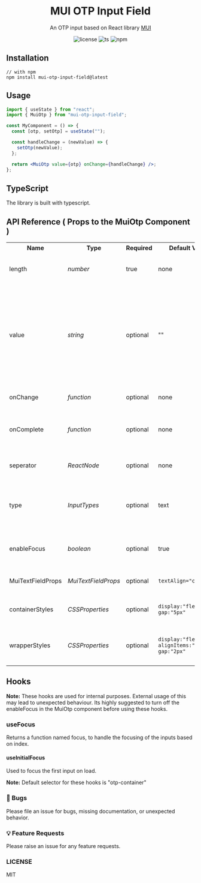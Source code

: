 <div align="center">
<h1>MUI OTP Input Field</h1>
  <p>An OTP input based on React library <a href="https://mui.com/">MUI</a></p>
</div>
<div align="center">

![license](https://img.shields.io/badge/license-MIT-blue)
![ts](https://img.shields.io/badge/Built_with-Typescript-blue)
![npm](https://img.shields.io/badge/npm-v1.0.8-blue)

</div>

## Installation

```terminal
// with npm
npm install mui-otp-input-field@latest
```

## Usage

```jsx
import { useState } from "react";
import { MuiOtp } from "mui-otp-input-field";

const MyComponent = () => {
  const [otp, setOtp] = useState("");

  const handleChange = (newValue) => {
    setOtp(newValue);
  };

  return <MuiOtp value={otp} onChange={handleChange} />;
};
```

<!--## [Documentation](https://viclafouch.github.io/mui-otp-input/)-->

<!--## Changelog-->

<!--Go to [Github Releases](https://github.com/viclafouch/mui-otp-input/releases)-->

## TypeScript

The library is built with typescript.

## API Reference ( Props to the MuiOtp Component )

<table>
  <tr>
    <th>Name</th>
    <th>Type</th>
    <th>Required</th>
    <th>Default Value </th>
    <th> Description</th>
  </tr>
  <tr>
     <td>length</td>
     <td><i>number</i></td>
     <td>true</td>
     <td>none</td>
     <td>Indicates the no.of input boxes to be rendered.</td>
  </tr>
    <tr>
     <td>value</td>
     <td><i>string</i></td>
     <td>optional</td>
     <td>""</td>
     <td>An optional value to initialize the OTP component with a default .This is optional because the container component maintains a state for the inputs.</td>
  </tr>
    <tr>
     <td>onChange</td>
     <td><i>function</i></td>
     <td>optional</td>
     <td>none</td>
     <td>Called every time input changes.</td>
  </tr>
  <tr>
     <td>onComplete</td>
     <td><i>function</i></td>
     <td>optional</td>
     <td>none</td>
     <td>Called when the otp length satifies the provided length.</td>
  </tr>
    <tr>
     <td>seperator</td>
     <td><i>ReactNode</i></td>
     <td>optional</td>
     <td>none</td>
     <td>A React component to render between the inputs.</td>
  </tr>

  <tr>
     <td>type</td>
     <td><i>InputTypes</i></td>
     <td>optional</td>
     <td>text</td>
     <td>Traditional input types. This includes "text","number" and "password".</td>
  </tr>
    <tr>
     <td>enableFocus</td>
     <td><i>boolean</i></td>
     <td>optional</td>
     <td>true</td>
     <td>Allows auto focus of the next input when entered value in previous one.</td>
  </tr>

 <tr>
     <td>MuiTextFieldProps</td>
     <td><i>MuiTextFieldProps</i></td>
     <td>optional</td>
     <td><code>textAlign="center"</code></td>
     <td>The props to the underlying <a href="https://mui.com/material-ui/api/text-field/">MuiTextField</a>.</td>
  </tr>

   <tr>
     <td>containerStyles</td>
     <td><i>CSSProperties</i></td>
     <td>optional</td>
     <td><code>display:"flex", gap:"5px"</code></td>
     <td>The styles to the container encapsulating the input fields.</td>
  </tr>

  <tr>
     <td>wrapperStyles</td>
     <td><i>CSSProperties</i></td>
     <td>optional</td>
     <td><code>display:"flex", alignItems:"center", gap:"2px"</code></td>
     <td>The styles to the wrapper which is used when seperator is included.</td>
  </tr>
</table>


<h2>Hooks</h2>
<b>Note:</b> These hooks are used for internal purposes. External usage of this may lead to unexpected behaviour. Its highly suggested to turn off the enableFocus in the MuiOtp component before using these hooks.

<h3>useFocus</h3>
Returns a function named focus, to handle the focusing of the inputs based on index.

<h4>useInitialFocus</h4>
Used to focus the first input on load.

<b>Note:</b>
Default selector for these hooks is "otp-container"


<h3>🐛 Bugs</h3>

Please file an issue for bugs, missing documentation, or unexpected behavior.

<h3>💡 Feature Requests</h3>

Please raise an issue for any feature requests.

<h3>LICENSE</h3>

MIT
